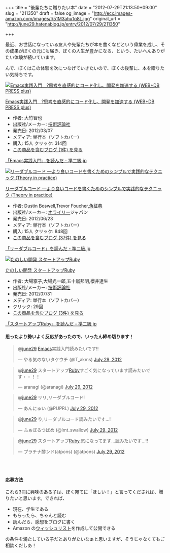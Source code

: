 +++
title = "後輩たちに贈りたい本"
date = "2012-07-29T21:13:50+09:00"
slug = "211350"
draft = false
og_image = "http://ecx.images-amazon.com/images/I/51M3ahu1q8L.jpg"
original_url = "http://june29.hatenablog.jp/entry/2012/07/29/211350"

+++

<p>最近、お世話になっている友人や先輩たちが本を書くなどという偉業を成し、その成果がぼくの元にも届き、ぼくの人生が豊かになる、という、たいへんありがたい体験が続いています。</p>
<p>んで、ぼくはこの体験を次につなげていきたいので、ぼくの後輩に、本を贈りたい気持ちです。</p>
<p></p>
<div class="hatena-asin-detail">
<a href="http://www.amazon.co.jp/exec/obidos/ASIN/4774150029/cameralady-22/"><img src="http://ecx.images-amazon.com/images/I/51M3ahu1q8L._SL160_.jpg" class="hatena-asin-detail-image" alt="Emacs実践入門　?思考を直感的にコード化し、開発を加速する (WEB+DB PRESS plus)" title="Emacs実践入門　?思考を直感的にコード化し、開発を加速する (WEB+DB PRESS plus)"></a><div class="hatena-asin-detail-info">
<p class="hatena-asin-detail-title"><a href="http://www.amazon.co.jp/exec/obidos/ASIN/4774150029/cameralady-22/">Emacs実践入門　?思考を直感的にコード化し、開発を加速する (WEB+DB PRESS plus)</a></p>
<ul>
<li>
<span class="hatena-asin-detail-label">作者:</span> 大竹智也</li>
<li>
<span class="hatena-asin-detail-label">出版社/メーカー:</span> <a class="keyword" href="http://d.hatena.ne.jp/keyword/%B5%BB%BD%D1%C9%BE%CF%C0%BC%D2">技術評論社</a>
</li>
<li>
<span class="hatena-asin-detail-label">発売日:</span> 2012/03/07</li>
<li>
<span class="hatena-asin-detail-label">メディア:</span> 単行本（ソフトカバー）</li>
<li>
<span class="hatena-asin-detail-label">購入</span>: 15人 <span class="hatena-asin-detail-label">クリック</span>: 314回</li>
<li><a href="http://d.hatena.ne.jp/asin/4774150029/cameralady-22" target="_blank">この商品を含むブログ (1件) を見る</a></li>
</ul>
</div>
<div class="hatena-asin-detail-foot"></div>
</div>
<p><a href="http://june29.jp/2012/03/24/tomoya-emacs-book/" title="「Emacs実践入門」を読んだ - 準二級.jp">「Emacs実践入門」を読んだ - 準二級.jp</a></p>
<p></p>
<div class="hatena-asin-detail">
<a href="http://www.amazon.co.jp/exec/obidos/ASIN/4873115655/cameralady-22/"><img src="http://ecx.images-amazon.com/images/I/51MgH8Jmr3L._SL160_.jpg" class="hatena-asin-detail-image" alt="リーダブルコード ―より良いコードを書くためのシンプルで実践的なテクニック (Theory in practice)" title="リーダブルコード ―より良いコードを書くためのシンプルで実践的なテクニック (Theory in practice)"></a><div class="hatena-asin-detail-info">
<p class="hatena-asin-detail-title"><a href="http://www.amazon.co.jp/exec/obidos/ASIN/4873115655/cameralady-22/">リーダブルコード ―より良いコードを書くためのシンプルで実践的なテクニック (Theory in practice)</a></p>
<ul>
<li>
<span class="hatena-asin-detail-label">作者:</span> Dustin Boswell,Trevor Foucher,<a class="keyword" href="http://d.hatena.ne.jp/keyword/%B3%D1%C0%AC%C5%B5">角征典</a>
</li>
<li>
<span class="hatena-asin-detail-label">出版社/メーカー:</span> <a class="keyword" href="http://d.hatena.ne.jp/keyword/%A5%AA%A5%E9%A5%A4%A5%EA%A1%BC">オライリー</a>ジャパン</li>
<li>
<span class="hatena-asin-detail-label">発売日:</span> 2012/06/23</li>
<li>
<span class="hatena-asin-detail-label">メディア:</span> 単行本（ソフトカバー）</li>
<li>
<span class="hatena-asin-detail-label">購入</span>: 15人 <span class="hatena-asin-detail-label">クリック</span>: 848回</li>
<li><a href="http://d.hatena.ne.jp/asin/4873115655/cameralady-22" target="_blank">この商品を含むブログ (37件) を見る</a></li>
</ul>
</div>
<div class="hatena-asin-detail-foot"></div>
</div>
<p><a href="http://june29.jp/2012/07/14/the-art-of-readable-code/" title="「リーダブルコード」を読んだ - 準二級.jp">「リーダブルコード」を読んだ - 準二級.jp</a></p>
<p></p>
<div class="hatena-asin-detail">
<a href="http://www.amazon.co.jp/exec/obidos/ASIN/4774151661/cameralady-22/"><img src="http://ecx.images-amazon.com/images/I/51iGL2jqbwL._SL160_.jpg" class="hatena-asin-detail-image" alt="たのしい開発 スタートアップRuby" title="たのしい開発 スタートアップRuby"></a><div class="hatena-asin-detail-info">
<p class="hatena-asin-detail-title"><a href="http://www.amazon.co.jp/exec/obidos/ASIN/4774151661/cameralady-22/">たのしい開発 スタートアップRuby</a></p>
<ul>
<li>
<span class="hatena-asin-detail-label">作者:</span> 大場寧子,大場光一郎,五十嵐邦明,櫻井達生</li>
<li>
<span class="hatena-asin-detail-label">出版社/メーカー:</span> <a class="keyword" href="http://d.hatena.ne.jp/keyword/%B5%BB%BD%D1%C9%BE%CF%C0%BC%D2">技術評論社</a>
</li>
<li>
<span class="hatena-asin-detail-label">発売日:</span> 2012/07/31</li>
<li>
<span class="hatena-asin-detail-label">メディア:</span> 単行本（ソフトカバー）</li>
<li> <span class="hatena-asin-detail-label">クリック</span>: 29回</li>
<li><a href="http://d.hatena.ne.jp/asin/4774151661/cameralady-22" target="_blank">この商品を含むブログ (3件) を見る</a></li>
</ul>
</div>
<div class="hatena-asin-detail-foot"></div>
</div>
<p><a href="http://june29.jp/2012/07/29/startup-ruby/" title="「スタートアップRuby」を読んだ - 準二級.jp">「スタートアップRuby」を読んだ - 準二級.jp</a></p>
<p></p>

<div class="section">
    <h4>思ったより勢いよく反応があったので、いったん締め切ります！</h4>
    <p></p>
<blockquote class="twitter-tweet" data-in-reply-to="229551228609249281">
<p>@<a href="https://twitter.com/june29">june29</a> <a class="keyword" href="http://d.hatena.ne.jp/keyword/Emacs">Emacs</a>実践入門読みたいです‼</p>— やる気のないタケウチ (@T_akms) <a href="https://twitter.com/T_akms/status/229556155586846721" data-datetime="2012-07-29T12:37:07+00:00">July 29, 2012</a>
</blockquote>
<p></p>
<blockquote class="twitter-tweet" data-in-reply-to="229551228609249281">
<p>@<a href="https://twitter.com/june29">june29</a> スタートアップ<a class="keyword" href="http://d.hatena.ne.jp/keyword/Ruby">Ruby</a>すごく気になっています読みたいです・・！！</p>— aranagi (@aranagi) <a href="https://twitter.com/aranagi/status/229556914042834944" data-datetime="2012-07-29T12:40:07+00:00">July 29, 2012</a>
</blockquote>
<p></p>
<blockquote class="twitter-tweet" data-in-reply-to="229556848985001984">
<p>@<a href="https://twitter.com/june29">june29</a> リリ,リーダブルコード!</p>— あんにゅい (@PUPRL) <a href="https://twitter.com/PUPRL/status/229557507809488897" data-datetime="2012-07-29T12:42:29+00:00">July 29, 2012</a>
</blockquote>
<p></p>
<blockquote class="twitter-tweet" data-in-reply-to="229551228609249281">
<p>@<a href="https://twitter.com/june29">june29</a> り,リーダブルコード読みたいです...!</p>— ふぁぼるつばめ (@lmt_swallow) <a href="https://twitter.com/lmt_swallow/status/229562231954735105" data-datetime="2012-07-29T13:01:15+00:00">July 29, 2012</a>
</blockquote>
<p></p>
<blockquote class="twitter-tweet" data-in-reply-to="229551228609249281">
<p>@<a href="https://twitter.com/june29">june29</a> スタートアップ<a class="keyword" href="http://d.hatena.ne.jp/keyword/Ruby">Ruby</a>,気になってます…読みたいです…!!</p>— プラチナ酢ンド(atpons) (@atpons) <a href="https://twitter.com/atpons/status/229563006919532545" data-datetime="2012-07-29T13:04:20+00:00">July 29, 2012</a>
</blockquote>
<br>
<br>
<p><script src="//platform.twitter.com/widgets.js" charset="utf-8"></script></p>

</div>
<div class="section">
    <h4>応募方法</h4>
    <p>これら3冊に興味のある子は、ぼく宛てに「ほしい！」と言ってくだされば、贈りたいと思います。できれば、</p>

<ul>
<li>現在、学生である</li>
<li>もらったら、ちゃんと読む</li>
<li>読んだら、感想をブログに書く</li>
<li>Amazon の<a class="keyword" href="http://d.hatena.ne.jp/keyword/%A5%A6%A5%A3%A5%C3%A5%B7%A5%E5%A5%EA%A5%B9%A5%C8">ウィッシュリスト</a>を作成して公開できる</li>
</ul>
<p>の条件を満たしている子だとありがたいなぁと思いますが、そうじゃなくてもご相談くだしあ！</p>

</div>